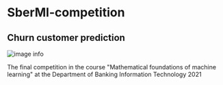 # SberMl-competition
## Churn customer prediction

![image info](https://designnews.ru/upload/information_system_35/1/4/9/item_1491/sber-designnews-ru.jpg)

The final competition in the course "Mathematical foundations of machine learning" at the Department of Banking Information Technology 2021
